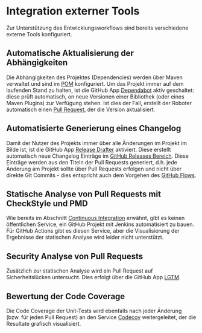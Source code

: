 # Integration externer Tools

Zur Unterstützung des Entwicklungsworkflows sind bereits verschiedene externe Tools konfiguriert.

## Automatische Aktualisierung der Abhängigkeiten

Die Abhängigkeiten des Projektes (Dependencies) werden über Maven verwaltet und sind im [POM](../pom.xml) konfiguriert.
Um das Projekt immer auf dem laufenden Stand zu halten, ist die GitHub App [Dependabot](https://dependabot.com)
aktiv geschaltet: diese prüft automatisch, on neue Versionen einer Bibliothek (oder eines Maven Plugins) zur Verfügung 
stehen. Ist dies der Fall, erstellt der Roboter automatisch einen 
[Pull Request](https://github.com/uhafner/codingstyle/pulls), der die Version aktualisiert.

## Automatisierte Generierung eines Changelog

Damit der Nutzer des Projekts immer über alle Änderungen im Projekt im Bilde ist, ist die GitHub App 
[Release Drafter](https://github.com/toolmantim/release-drafter) aktiviert. Diese erstellt automatisch neue Changelog
Einträge im [GitHub Releases Bereich](https://github.com/uhafner/codingstyle/releases). Diese Einträge werden
aus den Titeln der Pull Requests generiert, d.h. jede Änderung am Projekt sollte über Pull Requests erfolgen und nicht 
über direkte Git Commits - dies entspricht auch dem Vorgehen des [GitHub Flows](https://guides.github.com/introduction/flow/).

## Statische Analyse von Pull Requests mit CheckStyle und PMD

Wie bereits im Abschnitt [Continuous Integration](Continuous-Integration.md) erwähnt, gibt es keinen öffentlichen 
Service, ein GitHub Projekt mit Jenkins automatisiert zu bauen. Für GitHub Actions gibt es diesen Service, aber 
die Visualisierung der Ergebnisse der statischen Analyse wird leider nicht unterstützt. 

## Security Analyse von Pull Requests

Zusätzlich zur statischen Analyse wird ein Pull Request auf Sicherheitslücken untersucht. Dies erfolgt über die GitHub
App [LGTM](https://lgtm.com).

## Bewertung der Code Coverage 

Die Code Coverage der Unit-Tests wird ebenfalls nach jeder Änderung (bzw. für jeden Pull Request) an den Service
[Codecov](https://app.codecov.io/gh/uhafner/codingstyle) weitergeleitet, der die Resultate grafisch visualisiert.
